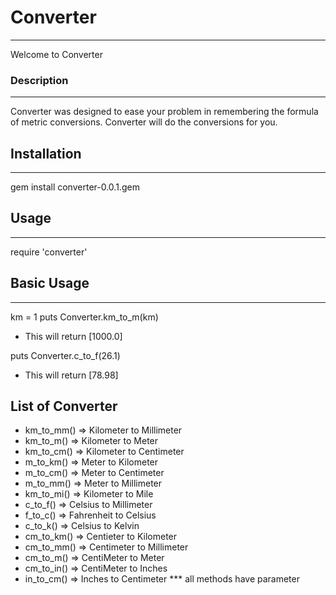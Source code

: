 # Converter
---------
Welcome to Converter

### Description
-----------
Converter was designed to ease your problem in remembering the formula of metric conversions.
Converter will do the conversions for you.

## Installation
------------
gem install converter-0.0.1.gem

## Usage
-----
require 'converter'

## Basic Usage
-----------
km = 1
puts Converter.km_to_m(km)
- This will return [1000.0]

puts Converter.c_to_f(26.1)
- This will return [78.98]

List of Converter
-----------------
- km_to_mm() => Kilometer to Millimeter
- km_to_m() => Kilometer to Meter
- km_to_cm() => Kilometer to Centimeter
- m_to_km() => Meter to Kilometer
- m_to_cm() => Meter to Centimeter
- m_to_mm() => Meter to Millimeter
- km_to_mi() => Kilometer to Mile
- c_to_f() => Celsius to Millimeter
- f_to_c() => Fahrenheit to Celsius
- c_to_k() => Celsius to Kelvin
- cm_to_km() => Centieter to Kilometer
- cm_to_mm() => Centimeter to Millimeter
- cm_to_m() => CentiMeter to Meter
- cm_to_in() => CentiMeter to Inches
- in_to_cm() => Inches to Centimeter
*** all methods have parameter
